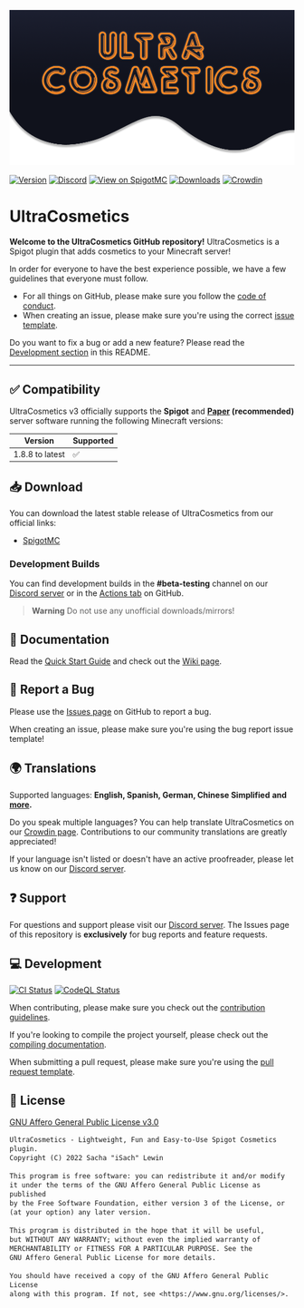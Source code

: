 <!-- markdownlint-disable-next-line -->
![Logo](.github/readme-assets/logo.png)

[![Version](https://img.shields.io/spiget/version/10905?label=version)][spigotmc-link]
[![Discord](https://img.shields.io/discord/185055040036143104?color=404eed&label=Discord&logo=discord&logoColor=ffffff)][discord-invite]
[![View on SpigotMC](https://img.shields.io/badge/view%20on-SpigotMC-orange.svg)][spigotmc-link]
[![Downloads](https://img.shields.io/spiget/downloads/10905?color=blue)][spigotmc-link]
[![Crowdin](https://badges.crowdin.net/ultracosmetics/localized.svg)][crowdin-link]

# UltraCosmetics

**Welcome to the UltraCosmetics GitHub repository!** UltraCosmetics is a Spigot
plugin that adds cosmetics to your Minecraft server!

In order for everyone to have the best experience possible, we have a few
guidelines that everyone must follow.

- For all things on GitHub, please make sure you follow the
  [code of conduct](CODE_OF_CONDUCT.md).
- When creating an issue, please make sure you're using the correct
  [issue template](https://github.com/datatags/UltraCosmetics/issues/new/choose).

Do you want to fix a bug or add a new feature? Please read the
[Development section](#-development) in this README.

---

## ✅ Compatibility

UltraCosmetics v3 officially supports the **Spigot** and
**[Paper](https://papermc.io/) (recommended)**
server software running the following Minecraft versions:

| Version         | Supported |
| --------------- | --------- |
| 1.8.8 to latest | ✅        |

## 📥 Download

You can download the latest stable release of UltraCosmetics from our official
links:

- [SpigotMC][spigotmc-link]

### Development Builds

You can find development builds in the **#beta-testing** channel on our
[Discord server][discord-invite] or in the
[Actions tab](https://github.com/datatags/UltraCosmetics/actions/workflows/gradle.yml)
on GitHub.

> **Warning**
> Do not use any unofficial downloads/mirrors!

## 📖 Documentation

Read the [Quick Start Guide](https://github.com/datatags/UltraCosmetics/wiki/Quick-start-guide)
and check out the [Wiki page][wiki-link].

## 🐛 Report a Bug

Please use the [Issues page](https://github.com/datatags/UltraCosmetics/issues)
on GitHub to report a bug.

When creating an issue, please make sure you're using the bug report issue
template!

## 🌍 Translations

Supported languages: **English, Spanish, German, Chinese Simplified**
**and [more][crowdin-link].**

Do you speak multiple languages? You can help translate UltraCosmetics on our
[Crowdin page][crowdin-link]. Contributions to our community translations are
greatly appreciated!

If your language isn't listed or doesn't have an active proofreader, please let
us know on our [Discord server][discord-invite].

## ❓ Support

For questions and support please visit our [Discord server][discord-invite].
The Issues page of this repository is **exclusively** for bug reports and
feature requests.

## 💻 Development

[![CI Status](https://github.com/datatags/UltraCosmetics/actions/workflows/gradle.yml/badge.svg)](https://github.com/datatags/UltraCosmetics/actions/workflows/gradle.yml)
[![CodeQL Status](https://github.com/datatags/UltraCosmetics/actions/workflows/codeql.yml/badge.svg)](https://github.com/datatags/UltraCosmetics/actions/workflows/codeql.yml)

When contributing, please make sure you check out the
[contribution guidelines](CONTRIBUTING.md).

If you're looking to compile the project yourself, please check out the
[compiling documentation](COMPILING.md).

When submitting a pull request, please make sure you're using the
[pull request template](PULL_REQUEST_TEMPLATE.md).

## 📄 License

[GNU Affero General Public License v3.0](./LICENSE)

```text
UltraCosmetics - Lightweight, Fun and Easy-to-Use Spigot Cosmetics plugin.
Copyright (C) 2022 Sacha "iSach" Lewin

This program is free software: you can redistribute it and/or modify
it under the terms of the GNU Affero General Public License as published
by the Free Software Foundation, either version 3 of the License, or
(at your option) any later version.

This program is distributed in the hope that it will be useful,
but WITHOUT ANY WARRANTY; without even the implied warranty of
MERCHANTABILITY or FITNESS FOR A PARTICULAR PURPOSE. See the
GNU Affero General Public License for more details.

You should have received a copy of the GNU Affero General Public License
along with this program. If not, see <https://www.gnu.org/licenses/>.
```

[discord-invite]: https://discord.gg/PgSXZT37JV
[wiki-link]: https://github.com/datatags/UltraCosmetics/wiki
[spigotmc-link]: https://www.spigotmc.org/resources/10905/
[crowdin-link]: https://crowdin.com/project/ultracosmetics

